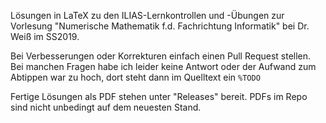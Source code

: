 Lösungen in LaTeX zu den ILIAS-Lernkontrollen und -Übungen zur Vorlesung "Numerische Mathematik f.d. Fachrichtung Informatik" bei Dr. Weiß im SS2019.

Bei Verbesserungen oder Korrekturen einfach einen Pull Request stellen. Bei manchen Fragen habe ich leider keine Antwort oder der Aufwand zum Abtippen war zu hoch, dort steht dann im Quelltext ein `%TODO`

Fertige Lösungen als PDF stehen unter "Releases" bereit. PDFs im Repo sind nicht unbedingt auf dem neuesten Stand.
